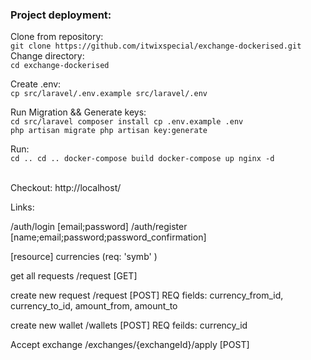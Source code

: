 
<h3>Project deployment: </h3>

Clone from repository: <br>
``
git clone https://github.com/itwixspecial/exchange-dockerised.git
``
Change directory:<br>
``
cd exchange-dockerised
``

Create .env:<br>
``
cp src/laravel/.env.example src/laravel/.env
``

Run Migration && Generate keys:<br>
``
cd src/laravel
composer install
cp .env.example .env
``
<br>
``
php artisan migrate
php artisan key:generate
``


Run: <br>
``
cd ..
cd ..
docker-compose build
docker-compose up nginx -d
``

<br>
Checkout:
http://localhost/


Links: 

/auth/login     [email;password]
/auth/register  [name;email;password;password_confirmation]

[resource] currencies (req: 'symb' )

get all requests
/request [GET]

create new request
/request  [POST]
REQ fields: currency_from_id, currency_to_id, amount_from, amount_to

create new wallet
/wallets [POST]
REQ feilds: currency_id

Accept exchange
/exchanges/{exchangeId}/apply [POST]

